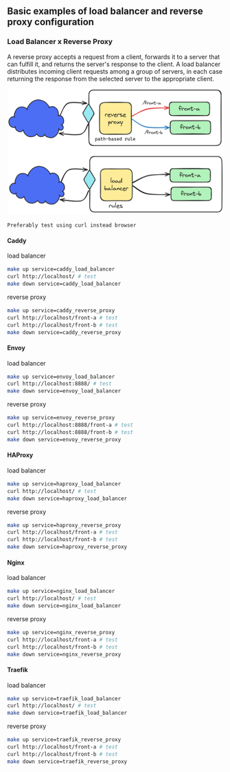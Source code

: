 ## Basic examples of load balancer and reverse proxy configuration

### Load Balancer x Reverse Proxy

A reverse proxy accepts a request from a client, forwards it to a server that can fulfill it, and returns the server's response to the client. A load balancer distributes incoming client requests among a group of servers, in each case returning the response from the selected server to the appropriate client.

![image](./.image/drawing.png)

`Preferably test using curl instead browser`

#### Caddy

load balancer
```sh
make up service=caddy_load_balancer
curl http://localhost/ # test
make down service=caddy_load_balancer
```

reverse proxy
```sh
make up service=caddy_reverse_proxy
curl http://localhost/front-a # test
curl http://localhost/front-b # test
make down service=caddy_reverse_proxy
```

#### Envoy

load balancer
```sh
make up service=envoy_load_balancer
curl http://localhost:8888/ # test
make down service=envoy_load_balancer
```

reverse proxy
```sh
make up service=envoy_reverse_proxy
curl http://localhost:8888/front-a # test
curl http://localhost:8888/front-b # test
make down service=envoy_reverse_proxy
```

#### HAProxy

load balancer
```sh
make up service=haproxy_load_balancer
curl http://localhost/ # test
make down service=haproxy_load_balancer
```

reverse proxy
```sh
make up service=haproxy_reverse_proxy
curl http://localhost/front-a # test
curl http://localhost/front-b # test
make down service=haproxy_reverse_proxy
```

#### Nginx

load balancer
```sh
make up service=nginx_load_balancer
curl http://localhost/ # test
make down service=nginx_load_balancer
```

reverse proxy
```sh
make up service=nginx_reverse_proxy
curl http://localhost/front-a # test
curl http://localhost/front-b # test
make down service=nginx_reverse_proxy
```

#### Traefik

load balancer
```sh
make up service=traefik_load_balancer
curl http://localhost/ # test
make down service=traefik_load_balancer
```

reverse proxy
```sh
make up service=traefik_reverse_proxy
curl http://localhost/front-a # test
curl http://localhost/front-b # test
make down service=traefik_reverse_proxy
```